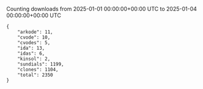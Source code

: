 
Counting downloads from 2025-01-01 00:00:00+00:00 UTC to 2025-01-04 00:00:00+00:00 UTC

```
{
    "arkode": 11,
    "cvode": 10,
    "cvodes": 5,
    "ida": 13,
    "idas": 6,
    "kinsol": 2,
    "sundials": 1199,
    "clones": 1104,
    "total": 2350
}
```
